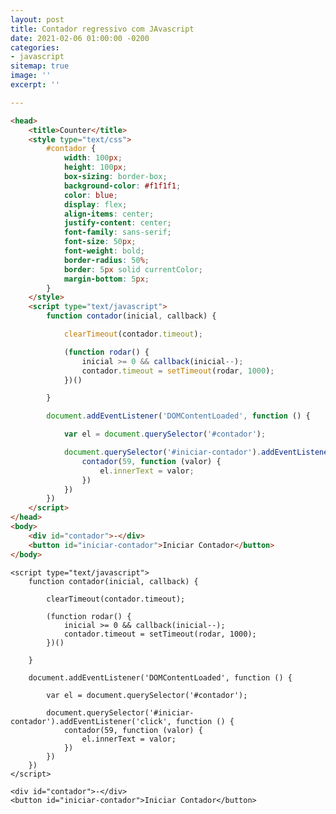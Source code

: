 ```yaml
---
layout: post
title: Contador regressivo com JAvascript
date: 2021-02-06 01:00:00 -0200
categories:
- javascript
sitemap: true
image: ''
excerpt: ''

---
```

```html
<head>
	<title>Counter</title>
	<style type="text/css">
		#contador {
			width: 100px;
			height: 100px;
			box-sizing: border-box;
			background-color: #f1f1f1;
			color: blue;
			display: flex;
			align-items: center;
			justify-content: center;
			font-family: sans-serif;
			font-size: 50px;
			font-weight: bold;
			border-radius: 50%;
			border: 5px solid currentColor;
			margin-bottom: 5px;
		}
	</style>
	<script type="text/javascript">
		function contador(inicial, callback) {

			clearTimeout(contador.timeout);

			(function rodar() {
				inicial >= 0 && callback(inicial--);	
				contador.timeout = setTimeout(rodar, 1000);
			})()

		}

		document.addEventListener('DOMContentLoaded', function () {

			var el = document.querySelector('#contador');

			document.querySelector('#iniciar-contador').addEventListener('click', function () {
				contador(59, function (valor) {
					el.innerText = valor; 
				})
			})
		})
	</script>
</head>
<body>
	<div id="contador">-</div>
	<button id="iniciar-contador">Iniciar Contador</button>
</body>
```

<!-- Código contador --->


	
	<script type="text/javascript">
		function contador(inicial, callback) {

			clearTimeout(contador.timeout);

			(function rodar() {
				inicial >= 0 && callback(inicial--);	
				contador.timeout = setTimeout(rodar, 1000);
			})()

		}

		document.addEventListener('DOMContentLoaded', function () {

			var el = document.querySelector('#contador');

			document.querySelector('#iniciar-contador').addEventListener('click', function () {
				contador(59, function (valor) {
					el.innerText = valor; 
				})
			})
		})
	</script>

	<div id="contador">-</div>
	<button id="iniciar-contador">Iniciar Contador</button>